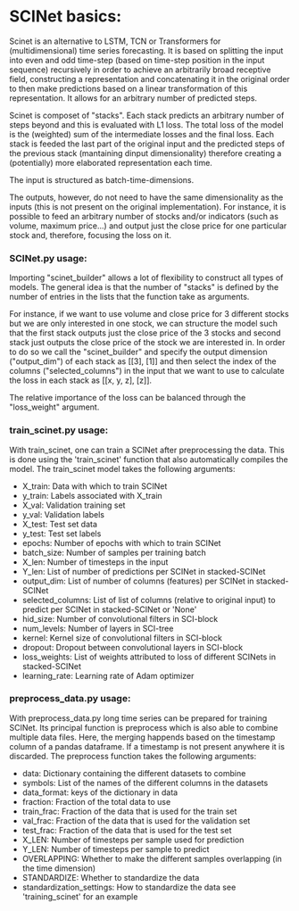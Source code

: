 # SCINet basics:
Scinet is an alternative to LSTM, TCN or Transformers for (multidimensional) time series forecasting. It is based on splitting the input into even and odd time-step (based on time-step position in the input sequence) recursively in order to achieve an arbitrarily broad receptive field, constructing a representation and concatenating it in the original order to then make predictions based on a linear transformation of this representation. It allows for an arbitrary number of predicted steps.

Scinet is composet of "stacks". Each stack predicts an arbitrary number of steps beyond and this is evaluated with L1 loss. The total loss of the model is the (weighted) sum of the intermediate losses and the final loss. Each stack is feeded the last part of the original input and the predicted steps of the previous stack (mantaining dinput dimensionality) therefore creating a (potentially) more elaborated representation each time.

The input is structured as batch-time-dimensions. 

The outputs, however, do not need to have the same dimensionality as the inputs (this is not present on the original implementation). For instance, it is possible to feed an arbitrary number of stocks and/or indicators (such as volume, maximum price...) and output just the close price for one particular stock and, therefore, focusing the loss on it. 

### SCINet.py usage:

Importing "scinet_builder" allows a lot of flexibility to construct all types of models. The general idea is that the number of "stacks" is defined by the number of entries in the lists that the function take as arguments. 

For instance, if we want to use volume and close price for 3 different stocks but we are only interested in one stock, we can structure the model such that the first stack outputs just the close price of the 3 stocks and second stack just outputs the close price of the stock we are interested in. In order to do so we call the "scinet_builder" and specify the output dimension ("output_dim") of each stack as [[3], [1]] and then select the index of the columns ("selected_columns") in the input that we want to use to calculate the loss in each stack as [[x, y, z], [z]]. 

The relative importance of the loss can be balanced through the "loss_weight" argument.

### train_scinet.py usage:

With train_scinet, one can train a SCINet after preprocessing the data. This is done using the 'train_scinet' function that also automatically compiles the model. The train_scinet model takes the following arguments:
- X_train: Data with which to train SCINet
- y_train: Labels associated with X_train
- X_val: Validation training set
- y_val: Validation labels
- X_test: Test set data
- y_test: Test set labels
- epochs: Number of epochs with which to train SCINet
- batch_size: Number of samples per training batch
- X_len: Number of timesteps in the input 
- Y_len: List of number of predictions per SCINet in stacked-SCINet
- output_dim: List of number of columns (features) per SCINet in stacked-SCINet
- selected_columns: List of list of columns (relative to original input) to predict per SCINet in stacked-SCINet or 'None'
- hid_size: Number of convolutional filters in SCI-block
- num_levels: Number of layers in SCI-tree
- kernel: Kernel size of convolutional filters in SCI-block
- dropout: Dropout between convolutional layers in SCI-block
- loss_weights: List of weights attributed to loss of different SCINets in stacked-SCINet
- learning_rate: Learning rate of Adam optimizer

### preprocess_data.py usage:

With preprocess_data.py long time series can be prepared for training SCINet. Its principal function is preprocess which is also able to combine multiple data files. Here, the merging happends based on the timestamp column of a pandas dataframe. If a timestamp is not present anywhere it is discarded. The preprocess function takes the following arguments:
- data: Dictionary containing the different datasets to combine
- symbols: List of the names of the different columns in the datasets 
- data_format: keys of the dictionary in data
- fraction: Fraction of the total data to use
- train_frac: Fraction of the data that is used for the train set
- val_frac: Fraction of the data that is used for the validation set
- test_frac: Fraction of the data that is used for the test set
- X_LEN: Number of timesteps per sample used for prediction
- Y_LEN: Number of timesteps per sample to predict
- OVERLAPPING: Whether to make the different samples overlapping (in the time dimension)
- STANDARDIZE: Whether to standardize the data
- standardization_settings: How to standardize the data see 'training_scinet' for an example

